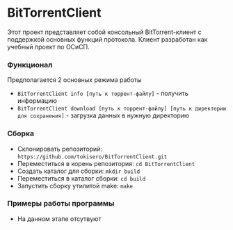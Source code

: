 # BitTorrentClient

Этот проект представляет собой консольный BitTorrent-клиент с поддержкой основных функций протокола. Клиент разработан как учебный проект по ОСиСП.

### Функционал

Предполагается 2 основных режима работы

* `BitTorrentClient info [путь к торрент-файлу]` - получить информацию
* `BitTorrentClient download [путь к торрент-файлу] [путь к директории для сохранения]` - загрузка данных в нужную директорию

### Сборка

* Склонировать репозиторий: `https://github.com/tokisero/BitTorrentClient.git`
* Переместиться в корень репозитория: `cd BitTorrentClient`
* Создать каталог для сборки: `mkdir build`
* Переместиться в каталог сборки: `cd build`
* Запустить сборку утилитой make: `make`

### Примеры работы программы

* На данном этапе отсутвуют
